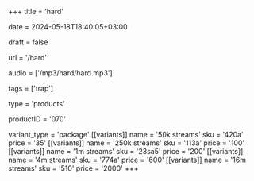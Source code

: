 +++
title = 'hard'

date = 2024-05-18T18:40:05+03:00

draft = false

url = '/hard'

audio = ['/mp3/hard/hard.mp3']

tags = ['trap']

type = 'products'

productID = '070'

variant_type = 'package'
[[variants]]
name = '50k streams'
sku = '420a'
price = '35'
[[variants]]
name = '250k streams'
sku = '113a'
price = '100'
[[variants]]
name = '1m streams'
sku = '23sa5'
price = '200'
[[variants]]
name = '4m streams'
sku = '774a'
price = '600'
[[variants]]
name = '16m streams'
sku = '510'
price = '2000'
+++
